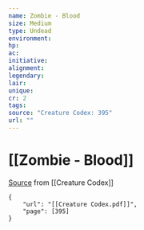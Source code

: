 ```yaml
---
name: Zombie - Blood
size: Medium
type: Undead
environment: 
hp: 
ac: 
initiative: 
alignment: 
legendary: 
lair: 
unique: 
cr: 2
tags: 
source: "Creature Codex: 395"
url: ""
---
```

# [[Zombie - Blood]]

[Source](zotero://open-pdf/library/items/NTNKJRHG?page=395) from [[Creature Codex]]

```pdf
{
	"url": "[[Creature Codex.pdf]]",
	"page": [395]
}
```

